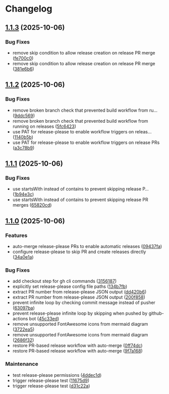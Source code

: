 # Changelog

## [1.1.3](https://github.com/goatheckler/ghcr-browser/compare/v1.1.2...v1.1.3) (2025-10-06)


### Bug Fixes

* remove skip condition to allow release creation on release PR merge ([fe700c0](https://github.com/goatheckler/ghcr-browser/commit/fe700c00745c5cca7d83f46fdf759406a0a3bfb4))
* remove skip condition to allow release creation on release PR merge ([381e6b6](https://github.com/goatheckler/ghcr-browser/commit/381e6b6b0310b7d4c80ad8a10ad4b821656ea30a))

## [1.1.2](https://github.com/goatheckler/ghcr-browser/compare/v1.1.1...v1.1.2) (2025-10-06)


### Bug Fixes

* remove broken branch check that prevented build workflow from ru… ([9ddc569](https://github.com/goatheckler/ghcr-browser/commit/9ddc5699b213c2499c3b6e41d2c67a12fd6c381e))
* remove broken branch check that prevented build workflow from running on releases ([5fc6423](https://github.com/goatheckler/ghcr-browser/commit/5fc6423e8f2e80a550b73e4fdd4d21fdc1857138))
* use PAT for release-please to enable workflow triggers on releas… ([1140b5b](https://github.com/goatheckler/ghcr-browser/commit/1140b5bc533e27074d40d1ad40db36662bc77854))
* use PAT for release-please to enable workflow triggers on release PRs ([a3c78b9](https://github.com/goatheckler/ghcr-browser/commit/a3c78b9176d540af1482ed38df8394c48a613fb9))

## [1.1.1](https://github.com/goatheckler/ghcr-browser/compare/v1.1.0...v1.1.1) (2025-10-06)


### Bug Fixes

* use startsWith instead of contains to prevent skipping release P… ([1b94e3c](https://github.com/goatheckler/ghcr-browser/commit/1b94e3c7ce3e769fff45f1a985ca6c2bf030fa56))
* use startsWith instead of contains to prevent skipping release PR merges ([65820cd](https://github.com/goatheckler/ghcr-browser/commit/65820cdb0770d671f8286cd3910464ff10fe877d))

## [1.1.0](https://github.com/goatheckler/ghcr-browser/compare/v1.0.0...v1.1.0) (2025-10-06)


### Features

* auto-merge release-please PRs to enable automatic releases ([09437fa](https://github.com/goatheckler/ghcr-browser/commit/09437fa00d8a8d22ebeb6d97378588e094ea0390))
* configure release-please to skip PR and create releases directly ([34a0e1a](https://github.com/goatheckler/ghcr-browser/commit/34a0e1aee74a96b710a442fcddde0e673604dd49))


### Bug Fixes

* add checkout step for gh cli commands ([3156187](https://github.com/goatheckler/ghcr-browser/commit/3156187967bfe91cc7b60e5b98da7cab6d8028d5))
* explicitly set release-please config file paths ([134b7fb](https://github.com/goatheckler/ghcr-browser/commit/134b7fb2e1a2e807e6d82618173659dd1fdd1bcc))
* extract PR number from release-please JSON output ([dd420b6](https://github.com/goatheckler/ghcr-browser/commit/dd420b616ca8f3a5822abf2768dd15e35108be38))
* extract PR number from release-please JSON output ([200f858](https://github.com/goatheckler/ghcr-browser/commit/200f858545ff23f263bbad0f7a13b487121bfcf5))
* prevent infinite loop by checking commit message instead of pusher ([63097ba](https://github.com/goatheckler/ghcr-browser/commit/63097ba849d935954d9d4d5f7ac3c060b62b1fd9))
* prevent release-please infinite loop by skipping when pushed by github-actions bot ([45c33ed](https://github.com/goatheckler/ghcr-browser/commit/45c33edc1d52dbff99a6f2b74e4f1b4c63438bc8))
* remove unsupported FontAwesome icons from mermaid diagram ([3722ea5](https://github.com/goatheckler/ghcr-browser/commit/3722ea52856bac2d02094cbbd780db16cfa52e97))
* remove unsupported FontAwesome icons from mermaid diagram ([2686f32](https://github.com/goatheckler/ghcr-browser/commit/2686f32fdbe3948f9f7c6da1939844b11f4c83c9))
* restore PR-based release workflow with auto-merge ([0ff74dc](https://github.com/goatheckler/ghcr-browser/commit/0ff74dcdc725ee882c10693a1fdcf157c39848f2))
* restore PR-based release workflow with auto-merge ([9f7a168](https://github.com/goatheckler/ghcr-browser/commit/9f7a168b16e04e08f228a9354341f22d20438acc))


### Maintenance

* test release-please permissions ([4ddec1d](https://github.com/goatheckler/ghcr-browser/commit/4ddec1d60e3943de6b63f8d20af62c21386ec146))
* trigger release-please test ([11675d9](https://github.com/goatheckler/ghcr-browser/commit/11675d9e66776684d3f1952b72056d1d4a2b38ab))
* trigger release-please test ([d31c22a](https://github.com/goatheckler/ghcr-browser/commit/d31c22af8daa787d19e362c957c3b52f0dfedcd8))
